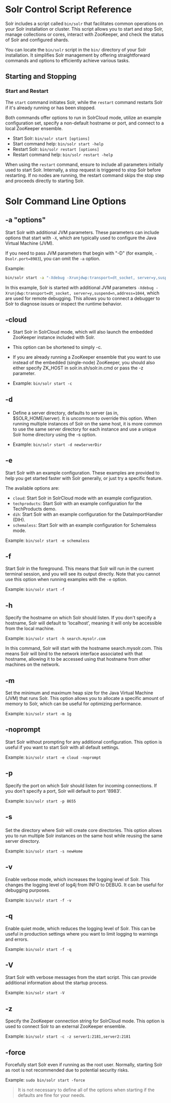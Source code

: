 # Solr Control Script Reference

Solr includes a script called `bin/solr` that facilitates common operations on your Solr installation or cluster. This script allows you to start and stop Solr, manage collections or cores, interact with ZooKeeper, and check the status of Solr and configured shards.

You can locate the `bin/solr` script in the `bin/` directory of your Solr installation. It simplifies Solr management by offering straightforward commands and options to efficiently achieve various tasks.

## Starting and Stopping

### Start and Restart
The `start` command initiates Solr, while the `restart` command restarts Solr if it's already running or has been stopped.

Both commands offer options to run in SolrCloud mode, utilize an example configuration set, specify a non-default hostname or port, and connect to a local ZooKeeper ensemble.

- Start Solr: `bin/solr start [options]`
- Start command help: `bin/solr start -help`
- Restart Solr: `bin/solr restart [options]`
- Restart command help: `bin/solr restart -help`

When using the `restart` command, ensure to include all parameters initially used to start Solr. Internally, a stop request is triggered to stop Solr before restarting. If no nodes are running, the restart command skips the stop step and proceeds directly to starting Solr.

# Solr Command Line Options

## -a "options"

Start Solr with additional JVM parameters. These parameters can include options that start with `-X`, which are typically used to configure the Java Virtual Machine (JVM). 

If you need to pass JVM parameters that begin with "-D" (for example, `-Dsolr.port=8983`), you can omit the `-a` option.

Example:
```bash
bin/solr start -a "-Xdebug -Xrunjdwp:transport=dt_socket, server=y,suspend=n,address=1044"
```
In this example, Solr is started with additional JVM parameters `-Xdebug -Xrunjdwp:transport=dt_socket, server=y,suspend=n,address=1044`, which are used for remote debugging. This allows you to connect a debugger to Solr to diagnose issues or inspect the runtime behavior.

## -cloud

- Start Solr in SolrCloud mode, which will also launch the embedded ZooKeeper instance included with Solr.

- This option can be shortened to simply -c.

- If you are already running a ZooKeeper ensemble that you want to use instead of the embedded (single-node) ZooKeeper, you should also either specify ZK_HOST in solr.in.sh/solr.in.cmd or pass the -z parameter.

- Example: `bin/solr start -c`

## -d <dir>

- Define a server directory, defaults to server (as in, $SOLR_HOME/server). It is uncommon to override this option. When running multiple instances of Solr on the same host, it is more common to use the same server directory for each instance and use a unique Solr home directory using the -s option.

- Example: `bin/solr start -d newServerDir`

## -e <name>

Start Solr with an example configuration. These examples are provided to help you get started faster with Solr generally, or just try a specific feature.

The available options are:

- `cloud`: Start Solr in SolrCloud mode with an example configuration.
- `techproducts`: Start Solr with an example configuration for the TechProducts demo.
- `dih`: Start Solr with an example configuration for the DataImportHandler (DIH).
- `schemaless`: Start Solr with an example configuration for Schemaless mode.

Example: `bin/solr start -e schemaless`

## -f

Start Solr in the foreground. This means that Solr will run in the current terminal session, and you will see its output directly. Note that you cannot use this option when running examples with the `-e` option.

Example: `bin/solr start -f`

## -h <hostname>

Specify the hostname on which Solr should listen. If you don't specify a hostname, Solr will default to 'localhost', meaning it will only be accessible from the local machine.

Example: `bin/solr start -h search.mysolr.com`

In this command, Solr will start with the hostname search.mysolr.com. This means Solr will bind to the network interface associated with that hostname, allowing it to be accessed using that hostname from other machines on the network.

## -m <memory>

Set the minimum and maximum heap size for the Java Virtual Machine (JVM) that runs Solr. This option allows you to allocate a specific amount of memory to Solr, which can be useful for optimizing performance.

Example: `bin/solr start -m 1g`

## -noprompt

Start Solr without prompting for any additional configuration. This option is useful if you want to start Solr with all default settings.

Example: `bin/solr start -e cloud -noprompt`

## -p <port>

Specify the port on which Solr should listen for incoming connections. If you don't specify a port, Solr will default to port '8983'.

Example: `bin/solr start -p 8655`

## -s <dir>

Set the directory where Solr will create core directories. This option allows you to run multiple Solr instances on the same host while reusing the same server directory.

Example: `bin/solr start -s newHome`

## -v

Enable verbose mode, which increases the logging level of Solr. This changes the logging level of log4j from INFO to DEBUG. It can be useful for debugging purposes.

Example: `bin/solr start -f -v`

## -q

Enable quiet mode, which reduces the logging level of Solr. This can be useful in production settings where you want to limit logging to warnings and errors.

Example: `bin/solr start -f -q`

## -V

Start Solr with verbose messages from the start script. This can provide additional information about the startup process.

Example: `bin/solr start -V`

## -z <zkHost>

Specify the ZooKeeper connection string for SolrCloud mode. This option is used to connect Solr to an external ZooKeeper ensemble.

Example: `bin/solr start -c -z server1:2181,server2:2181`

## -force

Forcefully start Solr even if running as the root user. Normally, starting Solr as root is not recommended due to potential security risks.

Example: `sudo bin/solr start -force`

> It is not necessary to define all of the options when starting if the defaults are fine for your needs.

